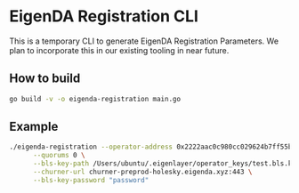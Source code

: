 # EigenDA Registration CLI
This is a temporary CLI to generate EigenDA Registration Parameters. We plan to incorporate this in our existing tooling in near future.

## How to build
```bash
go build -v -o eigenda-registration main.go
```

## Example
```bash
./eigenda-registration --operator-address 0x2222aac0c980cc029624b7ff55b88bc6f63c538f \
      --quorums 0 \
      --bls-key-path /Users/ubuntu/.eigenlayer/operator_keys/test.bls.key.json \
      --churner-url churner-preprod-holesky.eigenda.xyz:443 \
      --bls-key-password "password"
```